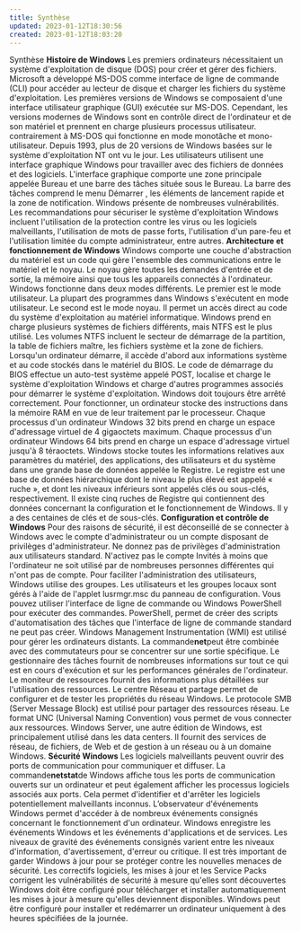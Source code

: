 ```yaml
---
title: Synthèse
updated: 2023-01-12T18:30:56
created: 2023-01-12T18:03:20
---
```


Synthèse
**Histoire de Windows**
Les premiers ordinateurs nécessitaient un système d'exploitation de disque (DOS) pour créer et gérer des fichiers. Microsoft a développé MS-DOS comme interface de ligne de commande (CLI) pour accéder au lecteur de disque et charger les fichiers du système d'exploitation. Les premières versions de Windows se composaient d'une interface utilisateur graphique (GUI) exécutée sur MS-DOS. Cependant, les versions modernes de Windows sont en contrôle direct de l'ordinateur et de son matériel et prennent en charge plusieurs processus utilisateur. contrairement à MS-DOS qui fonctionne en mode monotâche et mono-utilisateur. Depuis 1993, plus de 20 versions de Windows basées sur le système d'exploitation NT ont vu le jour. Les utilisateurs utilisent une interface graphique Windows pour travailler avec des fichiers de données et des logiciels. L'interface graphique comporte une zone principale appelée Bureau et une barre des tâches située sous le Bureau. La barre des tâches comprend le menu Démarrer , les éléments de lancement rapide et la zone de notification. Windows présente de nombreuses vulnérabilités. Les recommandations pour sécuriser le système d'exploitation Windows incluent l'utilisation de la protection contre les virus ou les logiciels malveillants, l'utilisation de mots de passe forts, l'utilisation d'un pare-feu et l'utilisation limitée du compte administrateur, entre autres.
**Architecture et fonctionnement de Windows**
Windows comporte une couche d'abstraction du matériel est un code qui gère l'ensemble des communications entre le matériel et le noyau. Le noyau gère toutes les demandes d'entrée et de sortie, la mémoire ainsi que tous les appareils connectés à l'ordinateur. Windows fonctionne dans deux modes différents. Le premier est le mode utilisateur. La plupart des programmes dans Windows s'exécutent en mode utilisateur. Le second est le mode noyau. Il permet un accès direct au code du système d'exploitation au matériel informatique. Windows prend en charge plusieurs systèmes de fichiers différents, mais NTFS est le plus utilisé. Les volumes NTFS incluent le secteur de démarrage de la partition, la table de fichiers maître, les fichiers système et la zone de fichiers. Lorsqu'un ordinateur démarre, il accède d'abord aux informations système et au code stockés dans le matériel du BIOS. Le code de démarrage du BIOS effectue un auto-test système appelé POST, localise et charge le système d'exploitation Windows et charge d'autres programmes associés pour démarrer le système d'exploitation. Windows doit toujours être arrêté correctement.
Pour fonctionner, un ordinateur stocke des instructions dans la mémoire RAM en vue de leur traitement par le processeur. Chaque processus d'un ordinateur Windows 32 bits prend en charge un espace d'adressage virtuel de 4 gigaoctets maximum. Chaque processus d'un ordinateur Windows 64 bits prend en charge un espace d'adressage virtuel jusqu'à 8 téraoctets. Windows stocke toutes les informations relatives aux paramètres du matériel, des applications, des utilisateurs et du système dans une grande base de données appelée le Registre. Le registre est une base de données hiérarchique dont le niveau le plus élevé est appelé « ruche », et dont les niveaux inférieurs sont appelés clés ou sous-clés, respectivement. Il existe cinq ruches de Registre qui contiennent des données concernant la configuration et le fonctionnement de Windows. Il y a des centaines de clés et de sous-clés.
**Configuration et contrôle de Windows**
Pour des raisons de sécurité, il est déconseillé de se connecter à Windows avec le compte d'administrateur ou un compte disposant de privilèges d'administrateur. Ne donnez pas de privilèges d'administration aux utilisateurs standard. N'activez pas le compte Invités à moins que l'ordinateur ne soit utilisé par de nombreuses personnes différentes qui n'ont pas de compte. Pour faciliter l'administration des utilisateurs, Windows utilise des groupes. Les utilisateurs et les groupes locaux sont gérés à l'aide de l'applet lusrmgr.msc du panneau de configuration.
Vous pouvez utiliser l'interface de ligne de commande ou Windows PowerShell pour exécuter des commandes. PowerShell, permet de créer des scripts d'automatisation des tâches que l'interface de ligne de commande standard ne peut pas créer. Windows Management Instrumentation (WMI) est utilisé pour gérer les ordinateurs distants. La commande**net**peut être combinée avec des commutateurs pour se concentrer sur une sortie spécifique. Le gestionnaire des tâches fournit de nombreuses informations sur tout ce qui est en cours d'exécution et sur les performances générales de l'ordinateur. Le moniteur de ressources fournit des informations plus détaillées sur l'utilisation des ressources. Le centre Réseau et partage permet de configurer et de tester les propriétés du réseau Windows. Le protocole SMB (Server Message Block) est utilisé pour partager des ressources réseau. Le format UNC (Universal Naming Convention) vous permet de vous connecter aux ressources. Windows Server, une autre édition de Windows, est principalement utilisé dans les data centers. Il fournit des services de réseau, de fichiers, de Web et de gestion à un réseau ou à un domaine Windows.
**Sécurité Windows**
Les logiciels malveillants peuvent ouvrir des ports de communication pour communiquer et diffuser. La commande**netstat**de Windows affiche tous les ports de communication ouverts sur un ordinateur et peut également afficher les processus logiciels associés aux ports. Cela permet d'identifier et d'arrêter les logiciels potentiellement malveillants inconnus. L’observateur d'événements Windows permet d'accéder à de nombreux événements consignés concernant le fonctionnement d'un ordinateur. Windows enregistre les événements Windows et les événements d'applications et de services. Les niveaux de gravité des événements consignés varient entre les niveaux d'information, d'avertissement, d'erreur ou critique. Il est très important de garder Windows à jour pour se protéger contre les nouvelles menaces de sécurité. Les correctifs logiciels, les mises à jour et les Service Packs corrigent les vulnérabilités de sécurité à mesure qu'elles sont découvertes Windows doit être configuré pour télécharger et installer automatiquement les mises à jour à mesure qu'elles deviennent disponibles. Windows peut être configuré pour installer et redémarrer un ordinateur uniquement à des heures spécifiées de la journée.

